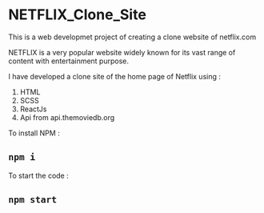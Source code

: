 # NETFLIX_Clone_Site

This is a web developmet project of creating a clone website of netflix.com

NETFLIX is a very popular website widely known for its vast range of content with entertainment purpose.

I have developed a clone site of the home page of Netflix using :
1) HTML
2) SCSS
3) ReactJs
4) Api from api.themoviedb.org

To install NPM :
## `npm i`

To start the code :
## `npm start`
